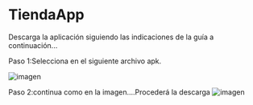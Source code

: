 # TiendaApp
Descarga la aplicación siguiendo las indicaciones de la guía a continuación...

Paso 1:Selecciona en el siguiente archivo apk.

![imagen](https://github.com/Nikrovikey/miappApk/assets/134122438/f4719c2b-476d-4614-9cd5-7fd489a139a1)


Paso 2:continua como en la imagen....Procederá la descarga
![imagen](https://github.com/Nikrovikey/miappApk/assets/134122438/de147e7b-fe0f-487d-a0de-ec45116ea85b)
